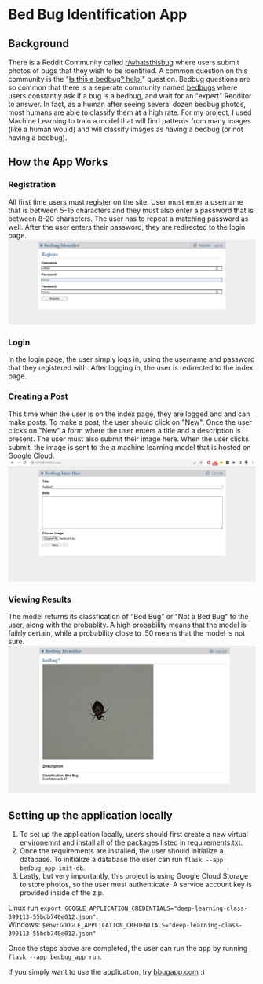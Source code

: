 # Bed Bug Identification App
## Background
There is a Reddit Community called [r/whatsthisbug](https://www.reddit.com/r/whatsthisbug/) where users submit photos of bugs that they wish to be identified. A common question on this community is the "[Is this a bedbug? help!](https://www.reddit.com/r/whatsthisbug/comments/18da4ld/is_this_a_bedbug_help/)" question.
Bedbug questions are so common that there is a seperate community named [bedbugs](https://www.reddit.com/r/Bedbugs/) where users constantly ask if a bug is a bedbug, and wait for an "expert" 
Redditor to answer. In fact, as a human after seeing several dozen bedbug photos, most humans are able to classify them at a high rate. For my project, I used Machine Learning to train a model 
that will find patterns from many images (like a human would) and will classify images as having a bedbug (or not having a bedbug).

## How the App Works
### Registration
All first time users must register on the site. User must enter a username that is between 5-15 characters and they must also enter a password that is between 8-20 characters. 
The user has to repeat a matching password as well. After the user enters their password, they are redirected to the login page. 
![registration page](images/register.png)


### Login
In the login page, the user simply logs in, using the username and password that they registered with. After logging in, the user is redirected to the index page.

### Creating a Post
This time when the user is on the index page, they are logged and and can make posts. To make a post, the user should click on "New". Once the user clicks on "New" a form where the user enters a title and a description is present. The user must also submit their image here. When the user clicks submit, the image is sent to the a machine learning model that is hosted on Google Cloud. 
![Post](images/post.png)

### Viewing Results 
The model returns its classfication of "Bed Bug" or "Not a Bed Bug" to the user, along with the probablity. A high probability means that the model is failrly certain, while a probability close to .50 means that the model is not sure. 
![Post](images/classification.png)



## Setting up the application locally 
1. To set up the application locally, users should first create a new virtual environemnt and install all of the packages listed in requirements.txt. 
2. Once the requirements are installed, the user should initialize a database. To initialize a database the user can run `flask --app bedbug_app init-db`.
3. Lastly, but very importantly, this project is using Google Cloud Storage to store photos, so the user must authenticate. A service account key is provided inside of the zip. <br>

Linux run `export GOOGLE_APPLICATION_CREDENTIALS="deep-learning-class-399113-55bdb740e012.json"`. <br>
Windows: `$env:GOOGLE_APPLICATION_CREDENTIALS="deep-learning-class-399113-55bdb740e012.json"`

Once the steps above are completed, the user can run the app by running `flask --app bedbug_app run`.

If you simply want to use the application, try [bbugapp.com](https://bbugapp.com/) :) 


